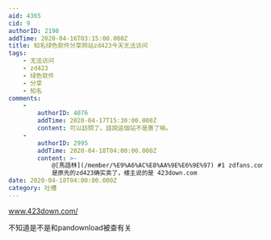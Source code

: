 ```yaml
---
aid: 4365
cid: 9
authorID: 2198
addTime: 2020-04-16T03:15:00.000Z
title: 知名绿色软件分享网站zd423今天无法访问
tags:
    - 无法访问
    - zd423
    - 绿色软件
    - 分享
    - 知名
comments:
    -
        authorID: 4076
        addTime: 2020-04-17T15:30:00.000Z
        content: 可以訪問了。話說這個站不是賣了嘛。
    -
        authorID: 2995
        addTime: 2020-04-18T04:00:00.000Z
        content: >-
            @[馬語林](/member/%E9%A6%AC%E8%AA%9E%E6%9E%97) #1 zdfans.com
            是原先的zd423确实卖了，楼主说的是 423down.com
date: 2020-04-18T04:00:00.000Z
category: 吐槽
---
```


www.423down.com/

不知道是不是和pandownload被查有关
